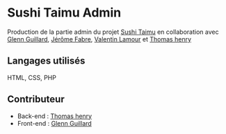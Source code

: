 
# Sushi Taimu Admin

Production de la partie admin du projet [Sushi Taimu](https://github.com/Glenn-Guillard-MMI/Sushi-Taimu) en collaboration avec [Glenn Guillard](https://www.linkedin.com/in/glenn-guillard-08204724a/), [Jérôme Fabre](https://www.linkedin.com/in/j%C3%A9r%C3%B4me-fabre-057b23257/), [Valentin Lamour](https://www.linkedin.com/in/valentin-lamour-732488252/) et [Thomas henry](https://www.linkedin.com/in/thomas-henry-8a9652256/)

## Langages utilisés

HTML, CSS, PHP


## Contributeur

- Back-end : [Thomas henry](https://github.com/S4m0htTT)
- Front-end : [Glenn Guillard](https://github.com/Glenn-Guillard-MMI)